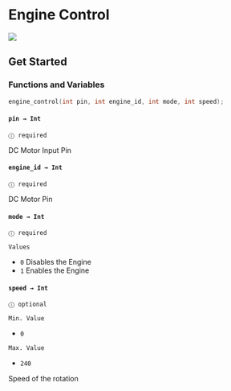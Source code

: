 # Engine Control

[![](https://img.shields.io/badge/Available_in_the_Arduino_Library_Manager-2ea44f)](https://downloads.arduino.cc/libraries/logs/github.com/Arduino-Library-Collection/Engine-Control/)

## Get Started

### Functions and Variables

```ino
engine_control(int pin, int engine_id, int mode, int speed);
```

#### `pin → Int`
`ⓘ required`

DC Motor Input Pin

#### `engine_id → Int`
`ⓘ required`

DC Motor Pin

#### `mode → Int`
`ⓘ required`

`Values`

- `0` Disables the Engine
- `1` Enables the Engine

#### `speed → Int`
`ⓘ optional`

`Min. Value`

- `0`

`Max. Value`

- `240`

Speed of the rotation
